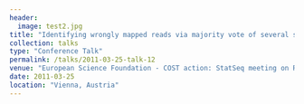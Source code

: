```yaml
---
header:
  image: test2.jpg
title: "Identifying wrongly mapped reads via majority vote of several scoring schemata."
collection: talks
type: "Conference Talk"
permalink: /talks/2011-03-25-talk-12
venue: "European Science Foundation - COST action: StatSeq meeting on RNA-Seq"
date: 2011-03-25
location: "Vienna, Austria"
---
```

